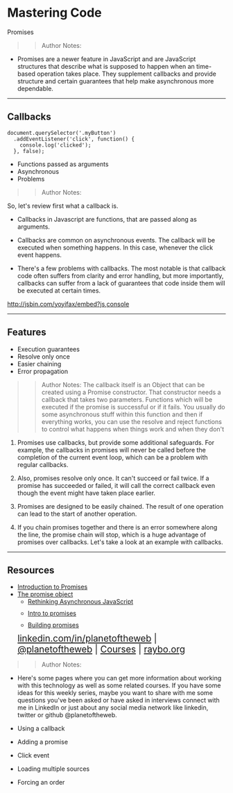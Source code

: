 <!-- .slide: data-state="title" -->

# Mastering Code
Promises

> >Author Notes:

- Promises are a newer feature in JavaScript and are JavaScript structures that describe what is supposed to happen when an time-based operation takes place. They supplement callbacks and provide structure and certain guarantees that help make asynchronous more dependable.

---

## Callbacks

```
document.querySelector('.myButton')
  .addEventListener('click', function() {
    console.log('clicked');
  }, false);
```

- Functions passed as arguments
- Asynchronous
- Problems

> > Author Notes:

So, let's review first what a callback is.

- Callbacks in Javascript are functions, that are passed along as arguments.

- Callbacks are common on asynchronous events. The callback will be executed when something happens. In this case, whenever the click event happens.

- There's a few problems with callbacks. The most notable is that callback code often suffers from clarity and error handling, but more importantly, callbacks can suffer from a lack of guarantees that code inside them will be executed at certain times.

http://jsbin.com/yoyifax/embed?js,console

---
## Features

- Execution guarantees
- Resolve only once
- Easier chaining
- Error propagation

> >Author Notes:
The callback itself is an Object that can be created using a Promise constructor. That constructor needs a callback that takes two parameters. Functions which will be executed if the promise is successful or if it fails. You usually do some asynchronous stuff within this function and then if everything works, you can use the resolve and reject functions to control what happens when things work and when they don't

1. Promises use callbacks, but provide some additional safeguards. For example, the callbacks in promises will never be called before the completion of the current event loop, which can be a problem with regular callbacks.

1. Also, promises resolve only once. It can't succeed or fail twice. If a promise has succeeded or failed, it will call the correct callback even though the event might have taken place earlier.

1. Promises are designed to be easily chained. The result of one operation can lead to the start of another operation.

1. If you chain promises together and there is an error somewhere along the line, the promise chain will stop, which is a huge advantage of promises over callbacks. Let's take a look at an example with callbacks.

---

## Resources
<ul>
  <li><a href="https://developers.google.com/web/fundamentals/primers/promises">Introduction to Promises</a></li>
  <li><a href="https://developer.mozilla.org/en-US/docs/Web/JavaScript/Reference/Global_Objects/Promise">The promise object</a></li>
  <li style="list-style: none;">
    <ul>
      <li style="margin-bottom: 10px"><a href="https://www.linkedin.com/learning/rethinking-asynchronous-javascript">Rethinking Asynchronous JavaScript</a></li>
      <li style="margin-bottom: 10px"><a href="https://www.linkedin.com/learning/learning-ecmascript-6/intro-to-promises?trk=insiders_6787408_learning">Intro to promises</a></li>
      <li style="margin-bottom: 10px"><a href="https://www.linkedin.com/learning/learning-ecmascript-6/building-promises?trk=insiders_6787408_learning">Building promises</a></li>
    </ul>
  <li style="list-style: none; font-size: 1.3rem;"><a href="https://www.linkedin.com/in/planetoftheweb">linkedin.com/in/planetoftheweb</a> | <a href="https://www.twitter.com/planetoftheweb">@planetoftheweb</a> | <a href="https://www.linkedin.com/learning/instructors/ray-villalobos">Courses</a> | <a href="http://www.raybo.org">raybo.org</a></li>
</ul>

> > Author Notes:
- Here's some pages where you can get more information about working with this technology as well as some related courses. If you have some ideas for this weekly series, maybe you want to share with me some questions you've been asked or have asked in interviews connect with me in LinkedIn or just about any social media network like linkedin, twitter or github @planetoftheweb.

- Using a callback
- Adding a promise
- Click event
- Loading multiple sources
- Forcing an order
